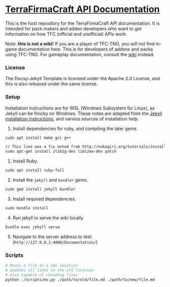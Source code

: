 # [TerraFirmaCraft API Documentation](https://terrafirmacraft.github.io/Documentation/)

This is the host repository for the TerraFirmaCraft API documentation. It is intended for pack makers and addon developers who want to get information on how TFC (official and unofficial) APIs work.

Note: **this is not a wiki!** If you are a player of TFC-TNG, you will not find in-game documentation here. This is for developers of addons and packs using TFC-TNG. For gameplay documentation, consult the [wiki](https://tng.terrafirmacraft.com/Main_Page) instead.

### License

The Docsy-Jekyll Template is licensed under the Apache 2.0 License, and this is also released under the same license.

### Setup

Installation instructions are for WSL (Windows Subsystem for Linux), as Jekyll can be finicky on Windows. These notes are adapted from the [Jekyll installation instructions](https://jekyllrb.com/docs/), and various sources of installation help.

1. Install dependencies for ruby, and compiling the later gems.
  ```bash
  sudo apt install make gcc g++

  // This line was a fix noted from http://nokogiri.org/tutorials/installing_nokogiri.html
  sudo apt-get install zlib1g-dev liblzma-dev patch
  ```

1. Install Ruby. 
  ```bash
  sudo apt install ruby-full
  ```

2. Install the `jekyll` and `bundler` gems.
  ```bash
  sudo gem install jekyll bundler
  ```

3. Install required dependencies.
  ```bash
  sudo bundle install
  ```

4. Run jekyll to serve the wiki locally
  ```bash
  bundle exec jekyll serve
  ```

5. Navigate to the server address to test. (`http://127.0.0.1:4000/Documentation/`)

### Scripts

```bash
# Moves a file to a new location
# Updates all links to the old location
# Also capable of renaming files
python ./scripts/mv.py ./path/to/old/file.md ./path/to/new/file.md
```
